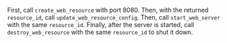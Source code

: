 First, call `create_web_resource` with port 8080. Then, with the returned
`resource_id`, call `update_web_resource_config`. Then, call `start_web_server`
with the same `resource_id`. Finally, after the server is started, call
`destroy_web_resource` with the same `resource_id` to shut it down.

